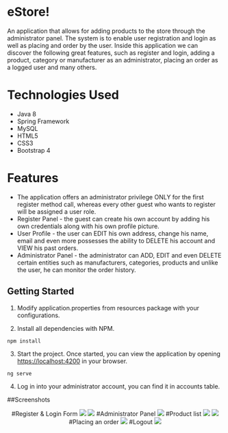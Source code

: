# eStore!
An application that allows for adding products to the store through the administrator panel. 
The system is to enable user registration and login as well as placing and order by the user. 
Inside this application we can discover the following great features,
such as register and login, adding a product, category or manufacturer  as an administrator,
placing an order as a logged user and many others.

# Technologies Used
* Java 8
* Spring Framework
* MySQL
* HTML5
* CSS3
* Bootstrap 4

# Features
* The application offers an administrator privilege ONLY for the first register method call,
whereas every other guest who wants to register will be assigned a user role. 
* Register Panel - the guest can create his own account by adding his own credentials along with his own profile picture.
* User Profile -  the user can EDIT his own  address, change his name,
email and even more possesses the ability to DELETE his account and VIEW his past orders.
* Administrator Panel - the administrator can ADD, EDIT and even DELETE certain entities such as manufacturers, categories,
products and unlike the user, he can monitor the order history.

## Getting Started
1. Modify application.properties from resources package with your configurations.

2. Install all dependencies with NPM.
``` 
npm install
```
3. Start the project. Once started, you can view the application by opening <https://localhost:4200> in your browser.
``` 
ng serve
```
4. Log in into your administrator account, you can find it in accounts table.

##Screenshots
<p align="center">
#Register & Login Form
  <img src=https://i.imgur.com/Id94uwu.png>
  <img src=https://i.imgur.com/ezLlRYT.png>
#Administrator Panel
  <img src=https://i.imgur.com/9aYynta.png>
#Product list
  <img src=https://i.imgur.com/ubegnM9.png>
  <img src=https://i.imgur.com/BszlydI.png>
#Placing an order
  <img src=https://i.imgur.com/evulJdw.gifv>
#Logout
  <img src=https://i.imgur.com/LxnZkwn.gif>
</p>